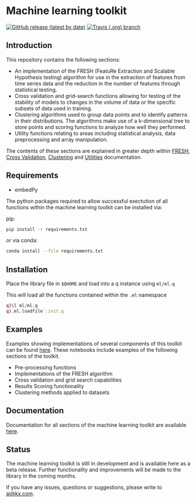 # Machine learning toolkit

[![GitHub release (latest by date)](https://img.shields.io/github/v/release/kxsystems/ml)](https://github.com/kxsystems/ml/releases) [![Travis (.org) branch](https://img.shields.io/travis/kxsystems/embedpy/master?label=travis%20build)](https://travis-ci.org/kxsystems/ml/branches)

## Introduction
This repository contains the following sections:
*  An implementation of the FRESH (FeatuRe Extraction and Scalable Hypothesis testing) algorithm for use in the extraction of features from time series data and the reduction in the number of features through statistical testing. 
*  Cross validation and grid-search functions allowing for testing of the stability of models to changes in the volume of data or the specific subsets of data used in training.
*  Clustering algorithms used to group data points and to identify patterns in their distributions. The algorithms make use of a k-dimensional tree to store points and scoring functions to analyze how well they performed.
*  Utility functions relating to areas including statistical analysis, data preprocessing and array manipulation.

The contents of these sections are explained in greater depth within [FRESH](https://code.kx.com/v2/ml/toolkit/fresh/), [Cross Validation](https://code.kx.com/v2/ml/toolkit/xval), [Clustering](https://code.kx.com/v2/ml/toolkit/clustering/algos/) and [Utilities](https://code.kx.com/v2/ml/toolkit/utilities/metric) documentation.

## Requirements

- embedPy

The python packages required to allow successful exectution of all functions within the machine learning toolkit can be installed via:

pip:
```bash
pip install -r requirements.txt
```

or via conda:
```bash
conda install --file requirements.txt
```

## Installation

Place the library file in `$QHOME` and load into a q instance using `ml/ml.q`

This will load all the functions contained within the `.ml` namespace  
```q
q)\l ml/ml.q
q).ml.loadfile`:init.q
```

## Examples

Examples showing implementations of several components of this toolkit can be found [here](https://github.com/KxSystems/mlnotebooks/). These notebooks include examples of the following sections of the toolkit.

*  Pre-processing functions
*  Implementations of the FRESH algorithm
*  Cross validation and grid search capabilities
*  Results Scoring functionality
*  Clustering methods applied to datasets


## Documentation

Documentation for all sections of the machine learning toolkit are available [here](https://code.kx.com/v2/ml/toolkit/).

## Status

The machine learning toolkit is still in development and is available here as a beta release. Further functionality and improvements will be made to the library in the coming months.

If you have any issues, questions or suggestions, please write to ai@kx.com.
